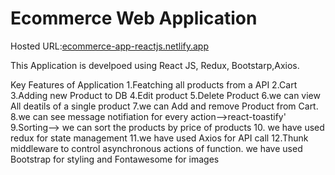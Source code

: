 # Ecommerce Web Application
Hosted URL:[ecommerce-app-reactjs.netlify.app](https://ecommerce-app-reactjs.netlify.app/)


This Application is develpoed using React JS, Redux, Bootstarp,Axios.


Key Features of Application
1.Featching all products from a API
2.Cart
3.Adding new Product to DB
4.Edit product
5.Delete Product
6.we can view All deatils of a single product
7.we can Add and remove Product from Cart.
8.we can see message notifiation for every action-->react-toastify'
9.Sorting--> we can sort the products by price of products
10. we have used redux for state management
11.we have used Axios for API call
12.Thunk middleware to control asynchronous actions of function.
we have used Bootstrap for styling and Fontawesome for images
